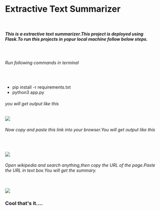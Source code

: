 <html>
<body>

<h1>Extractive Text Summarizer</h1><br>

<h5>This is a extractive text summarizer.This project is deployed using Flask.To run this projects in yopur local machine follow below steps.</h5><br>
<h6>Run following commands in terminal</h6><br>
<ul>
<li>pip install -r requirements.txt</li>
<li>python3 app.py</li>
</ul>
<h6>you will get output like this</h6>
<image src="terminal.jpg"><br>
<h6>Now copy and paste this link into your browser.You will get output like this</h6><br>

<image src="text.jpg"><br>
<h6>Open wikipedia and search anything,then copy the URL of the page.Paste the URL in text box.You will get the summary.</h6><br>
<image src="wikipedia.jpg"><br>
<image scr="output.jpg"><br>

<h3>Cool that's it....</h3>
</p></body</html>
